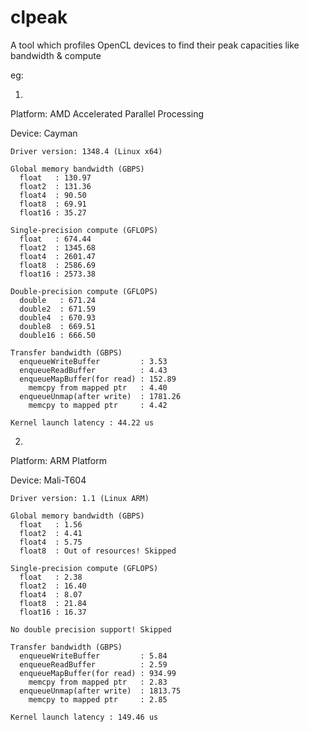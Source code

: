 clpeak
======

A tool which profiles OpenCL devices to find their peak capacities like bandwidth & compute

eg:

1.
Platform: AMD Accelerated Parallel Processing

  Device: Cayman
  
    Driver version: 1348.4 (Linux x64)

    Global memory bandwidth (GBPS)
      float   : 130.97
      float2  : 131.36
      float4  : 90.50
      float8  : 69.91
      float16 : 35.27

    Single-precision compute (GFLOPS)
      float   : 674.44
      float2  : 1345.68
      float4  : 2601.47
      float8  : 2586.69
      float16 : 2573.38

    Double-precision compute (GFLOPS)
      double   : 671.24
      double2  : 671.59
      double4  : 670.93
      double8  : 669.51
      double16 : 666.50

    Transfer bandwidth (GBPS)
      enqueueWriteBuffer         : 3.53
      enqueueReadBuffer          : 4.43
      enqueueMapBuffer(for read) : 152.89
        memcpy from mapped ptr   : 4.40
      enqueueUnmap(after write)  : 1781.26
        memcpy to mapped ptr     : 4.42

    Kernel launch latency : 44.22 us


2.
Platform: ARM Platform

  Device: Mali-T604
  
    Driver version: 1.1 (Linux ARM)

    Global memory bandwidth (GBPS)
      float   : 1.56
      float2  : 4.41
      float4  : 5.75
      float8  : Out of resources! Skipped

    Single-precision compute (GFLOPS)
      float   : 2.38
      float2  : 16.40
      float4  : 8.07
      float8  : 21.84
      float16 : 16.37

    No double precision support! Skipped

    Transfer bandwidth (GBPS)
      enqueueWriteBuffer         : 5.84
      enqueueReadBuffer          : 2.59
      enqueueMapBuffer(for read) : 934.99
        memcpy from mapped ptr   : 2.83
      enqueueUnmap(after write)  : 1813.75
        memcpy to mapped ptr     : 2.85

    Kernel launch latency : 149.46 us

